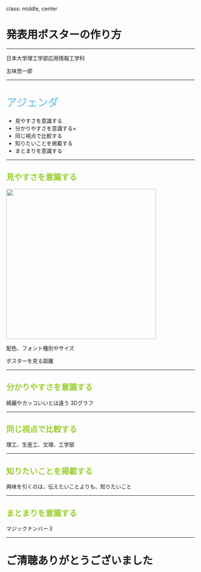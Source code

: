 class: middle, center

# 発表用ポスターの作り方
___
日本大学理工学部応用情報工学科

五味悠一郎

---

# <font color="skyblue">アジェンダ</font>
- 見やすさを意識する
- 分かりやすさを意識する×
- 同じ視点で比較する
- 知りたいことを掲載する
- まとまりを意識する

---

## <font color="yellowgreen">見やすさを意識する</font>

<img src="https://yuichiro53.github.io/lecture/howto_poster230508/poster1.png" width=400>

配色、フォント種別やサイズ

ポスターを見る距離

---

## <font color="yellowgreen">分かりやすさを意識する</font>

綺麗やカッコいいとは違う
3Dグラフ

---

## <font color="yellowgreen">同じ視点で比較する</font>

理工、生産工、文理、工学部

---

## <font color="yellowgreen">知りたいことを掲載する</font>

興味を引くのは、伝えたいことよりも、知りたいこと

---

## <font color="yellowgreen">まとまりを意識する</font>

マジックナンバー３

---

# ご清聴ありがとうございました
